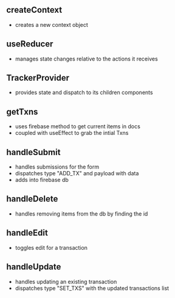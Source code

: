 ## createContext

- creates a new context object

## useReducer

- manages state changes relative to the actions it receives

## TrackerProvider

- provides state and dispatch to its children components

## getTxns

- uses firebase method to get current items in docs
- coupled with useEffect to grab the intial Txns

## handleSubmit

- handles submissions for the form
- dispatches type "ADD_TX" and payload with data
- adds into firebase db

## handleDelete

- handles removing items from the db by finding the id

## handleEdit

- toggles edit for a transaction

## handleUpdate

- handles updating an existing transaction
- dispatches type "SET_TXS" with the updated transactions list
